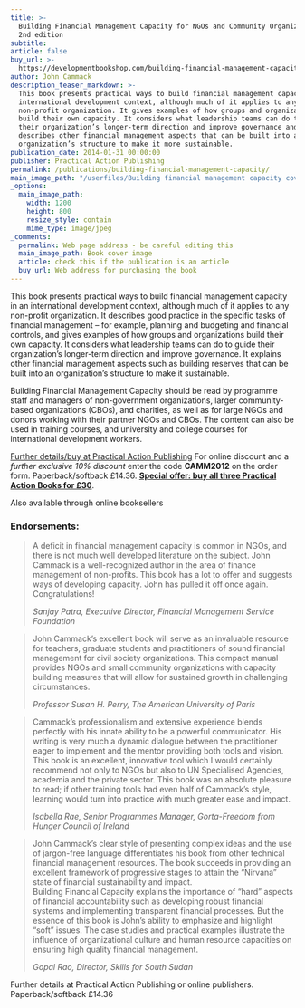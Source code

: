 ```yaml
---
title: >-
  Building Financial Management Capacity for NGOs and Community Organizations
  2nd edition
subtitle:
article: false
buy_url: >-
  https://developmentbookshop.com/building-financial-management-capacity-for-ngos-and-community-organizations
author: John Cammack
description_teaser_markdown: >-
  This book presents practical ways to build financial management capacity in an
  international development context, although much of it applies to any
  non-profit organization. It gives examples of how groups and organizations
  build their own capacity. It considers what leadership teams can do to guide
  their organization’s longer-term direction and improve governance and it
  describes other financial management aspects that can be built into an
  organization’s structure to make it more sustainable.
publication_date: 2014-01-31 00:00:00
publisher: Practical Action Publishing
permalink: /publications/building-financial-management-capacity/
main_image_path: "/userfiles/Building financial management capacity cover Jan 2014(1).jpg"
_options:
  main_image_path:
    width: 1200
    height: 800
    resize_style: contain
    mime_type: image/jpeg
_comments:
  permalink: Web page address - be careful editing this
  main_image_path: Book cover image
  article: check this if the publication is an article
  buy_url: Web address for purchasing the book
---
```


This book presents practical ways to build financial management capacity in an international development context, although much of it applies to any non-profit organization. It describes good practice in the specific tasks of  financial management – for example, planning and budgeting and financial controls, and gives examples of how groups and organizations build their own capacity. It considers what leadership teams can do to guide their organization’s longer-term direction and improve governance. It explains other financial management aspects such as building reserves that can be built into an organization’s structure to make it sustainable.

Building Financial Management Capacity should be read by programme staff and managers of non-government organizations, larger community-based organizations (CBOs), and charities, as well as for large NGOs and donors working with their partner NGOs and CBOs. The content can also be used in training courses, and university and college courses for international development workers.

[Further details/buy at Practical Action Publishing](http://developmentbookshop.com/building-financial-management-capacity-for-ngos-and-community-organizations) For online discount and a _further exclusive 10% discount_ enter the code **CAMM2012** on the order form. Paperback/softback £14.36.  **[Special offer: buy all three Practical Action Books for £30](http://developmentbookshop.com/cammack-special-offer)**.

Also available through online booksellers

### Endorsements:

> A deficit in financial management capacity is common in NGOs, and there is not much well developed literature on the subject. John Cammack is a well-recognized author in the area of finance management of non-profits. This book has a lot to offer and suggests ways of developing capacity. John has pulled it off once again. Congratulations!
> 
> <cite>Sanjay Patra, Executive Director, Financial Management Service Foundation</cite>

> John Cammack’s excellent book will serve as an invaluable resource for teachers, graduate students and practitioners of sound financial management for civil society organizations. This compact manual provides NGOs and small community organizations with capacity building measures that will allow for sustained growth in challenging circumstances.
> 
> <cite>Professor Susan H. Perry, The American University of Paris</cite>

> Cammack’s professionalism and extensive experience blends perfectly with his innate ability to be a powerful communicator. His writing is very much a dynamic dialogue between the practitioner eager to implement and the mentor providing both tools and vision.  
> This book is an excellent, innovative tool which I would certainly recommend not only to NGOs but also to UN Specialised Agencies, academia and the private sector. This book was an absolute pleasure to read; if other training tools had even half of Cammack’s style, learning would turn into practice with much greater ease and impact.
> 
> <cite>Isabella Rae, Senior Programmes Manager, Gorta-Freedom from Hunger Council of Ireland</cite>

> John Cammack’s clear style of presenting complex ideas and the use of jargon-free language differentiates his book from other technical financial management resources. The book succeeds in providing an excellent framework of progressive stages to attain the “Nirvana” state of financial sustainability and impact.  
> Building Financial Capacity explains the importance of “hard” aspects of financial accountability such as developing robust financial systems and implementing transparent financial processes. But the essence of this book is John’s ability to emphasize and highlight “soft” issues. The case studies and practical examples illustrate the influence of organizational culture and human resource capacities on ensuring high quality financial management.
> 
> <cite>Gopal Rao, Director, Skills for South Sudan</cite>

Further details at Practical Action Publishing or online publishers. Paperback/softback £14.36